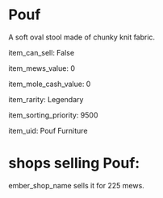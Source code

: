 # Pouf

A soft oval stool made of chunky knit fabric.

item_can_sell: False

item_mews_value: 0

item_mole_cash_value: 0

item_rarity: Legendary

item_sorting_priority: 9500

item_uid: Pouf Furniture

# shops selling Pouf:

ember_shop_name sells it for 225 mews.